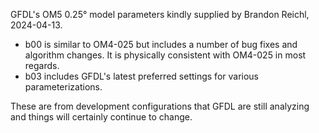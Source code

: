 GFDL's OM5 0.25° model parameters kindly supplied by Brandon Reichl, 2024-04-13. 

- b00 is similar to OM4-025 but includes a number of bug fixes and algorithm changes.  It is physically consistent with OM4-025 in most regards.
- b03 includes GFDL's latest preferred settings for various parameterizations.

These are from development configurations that GFDL are still analyzing and things will certainly continue to change.
